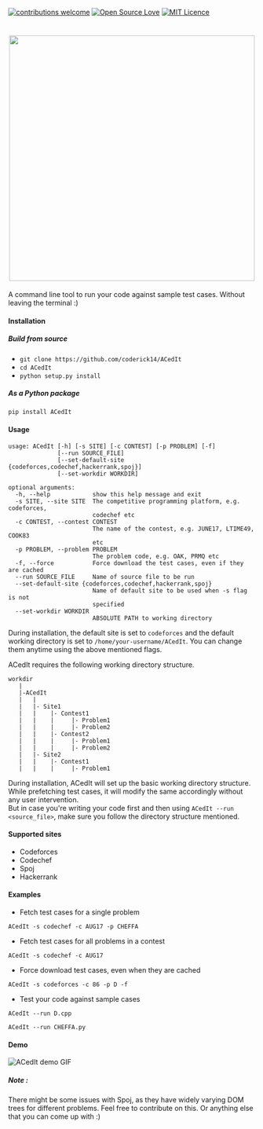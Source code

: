 [![contributions welcome](https://img.shields.io/badge/contributions-welcome-brightgreen.svg?style=flat)](https://github.com/coderick14/ACedIt/issues)
[![Open Source Love](https://badges.frapsoft.com/os/v2/open-source.svg?v=103)](https://github.com/coderick14/ACedIt/) 
[![MIT Licence](https://badges.frapsoft.com/os/mit/mit.svg?v=103)](https://opensource.org/licenses/mit-license.php)
<h1 align="center">
    <img src="https://github.com/coderick14/ACedIt/blob/master/images/logo.png" width="500"/><br/>
</h1>
A command line tool to run your code against sample test cases. Without leaving the terminal :) 

#### Installation
##### Build from source
+ `git clone https://github.com/coderick14/ACedIt`
+ `cd ACedIt`
+ `python setup.py install`

##### As a Python package
```
pip install ACedIt
```

#### Usage
```
usage: ACedIt [-h] [-s SITE] [-c CONTEST] [-p PROBLEM] [-f]
              [--run SOURCE_FILE]
              [--set-default-site {codeforces,codechef,hackerrank,spoj}]
              [--set-workdir WORKDIR]

optional arguments:
  -h, --help            show this help message and exit
  -s SITE, --site SITE  The competitive programming platform, e.g. codeforces,
                        codechef etc
  -c CONTEST, --contest CONTEST
                        The name of the contest, e.g. JUNE17, LTIME49, COOK83
                        etc
  -p PROBLEM, --problem PROBLEM
                        The problem code, e.g. OAK, PRMQ etc
  -f, --force           Force download the test cases, even if they are cached
  --run SOURCE_FILE     Name of source file to be run
  --set-default-site {codeforces,codechef,hackerrank,spoj}
                        Name of default site to be used when -s flag is not
                        specified
  --set-workdir WORKDIR
                        ABSOLUTE PATH to working directory

```
During installation, the default site is set to `codeforces` and the default working directory is set to `/home/your-username/ACedIt`. You can change them anytime using the above mentioned flags.  

ACedIt requires the following working directory structure.
```
workdir
   |
   |-ACedIt
   |   |
   |   |- Site1
   |   |    |- Contest1
   |   |    |     |- Problem1
   |   |    |     |- Problem2
   |   |    |- Contest2
   |   |    |     |- Problem1
   |   |    |     |- Problem2
   |   |- Site2
   |   |    |- Contest1
   |   |    |     |- Problem1

```
During installation, ACedIt will set up the basic working directory structure.  
While prefetching test cases, it will modify the same accordingly without any user intervention.  
But in case you're writing your code first and then using `ACedIt --run <source_file>`, make sure you follow the directory structure mentioned.

#### Supported sites
+ Codeforces
+ Codechef
+ Spoj
+ Hackerrank

#### Examples
+ Fetch test cases for a single problem  
```
ACedIt -s codechef -c AUG17 -p CHEFFA
```
+ Fetch test cases for all problems in a contest  
```
ACedIt -s codechef -c AUG17
```
+ Force download test cases, even when they are cached  
```
ACedIt -s codeforces -c 86 -p D -f
```
+ Test your code against sample cases  
```
ACedIt --run D.cpp
```
```
ACedIt --run CHEFFA.py
```

#### Demo
![ACedIt demo GIF](https://github.com/coderick14/ACedIt/blob/master/images/demo.gif "Simple demo of how ACedIt works" )

##### Note : 
There might be some issues with Spoj, as they have widely varying DOM trees for different problems. Feel free to contribute on this. Or anything else that you can come up with :)
